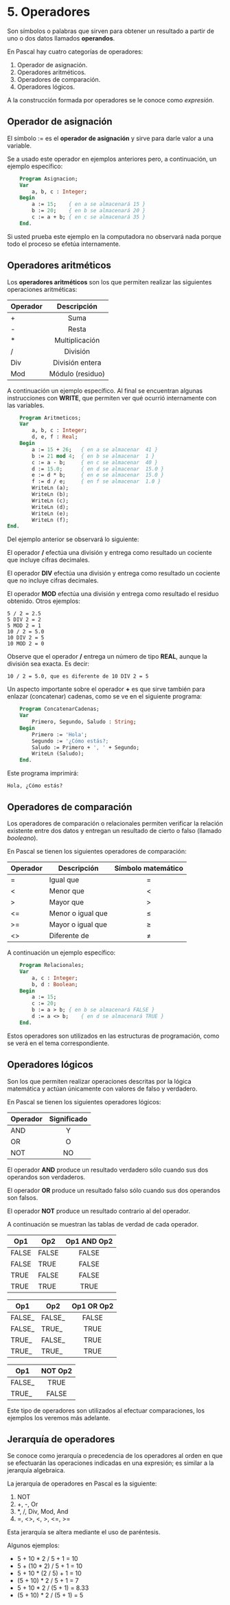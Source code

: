 # 5. Operadores

Son símbolos o palabras que sirven para obtener un resultado a partir de uno o dos datos llamados **operandos**.

En Pascal hay cuatro categorías de operadores:

1. Operador de asignación.
2. Operadores aritméticos.
3. Operadores de comparación.
4. Operadores lógicos.

A la construcción formada por operadores se le conoce como *expresión*.

## Operador de asignación

El símbolo := es el **operador de asignación** y sirve para darle valor a una variable.

Se a usado este operador en ejemplos anteriores pero, a continuación, un ejemplo específico:

```pascal
    Program Asignacion;
    Var 
        a, b, c : Integer;
    Begin
        a := 15;    { en a se almacenará 15 }
        b := 20;    { en b se almacenará 20 }
        c := a + b; { en c se almacenará 35 }
    End.
```

Si usted prueba este ejemplo en la computadora no observará nada porque todo el proceso se efetúa internamente. 

## Operadores aritméticos

Los **operadores aritméticos** son los que permiten realizar las siguientes operaciones aritméticas:

|   Operador    |      Descripción      |
|---------------|:---------------------:|
|       +       |        Suma           |
|       -       |        Resta          |
|       *       |   Multiplicación      |
|       /       |      División         |
|      Div      |   División entera     |
|      Mod      |   Módulo (residuo)    |

A continuación un ejemplo específico. Al final se encuentran algunas instrucciones con **WRITE**, que permiten ver qué ocurrió internamente con las variables.

```pascal
    Program Aritmeticos;
    Var
        a, b, c : Integer;
        d, e, f : Real;
    Begin
        a := 15 + 26;   { en a se almacenar  41 }
        b := 21 mod 4;  { en b se almacenar  1 }
        c := a - b;     { en c se almacenar  40 }
        d := 15.0;      { en d se almacenar  15.0 }
        e := d * b;     { en e se almacenar  15.0 }
        f := d / e;     { en f se almacenar  1.0 }
        WriteLn (a);
        WriteLn (b);
        WriteLn (c);
        WriteLn (d);
        WriteLn (e);
        WriteLn (f);
End.
```

Del ejemplo anterior se observará lo siguiente:

El operador **/** efectúa una división  y entrega como resultado un cociente que incluye cifras decimales.

El operador **DIV** efectúa una división  y entrega como resultado un cociente que no incluye cifras decimales.

El operador **MOD** efectúa una división y entrega como resultado el residuo obtenido. Otros ejemplos:

    5 / 2 = 2.5
    5 DIV 2 = 2
    5 MOD 2 = 1
    10 / 2 = 5.0
    10 DIV 2 = 5
    10 MOD 2 = 0

Observe que el operador **/** entrega un número de tipo **REAL**, aunque la división sea exacta. Es decir:

    10 / 2 = 5.0, que es diferente de 10 DIV 2 = 5

Un aspecto importante sobre el operador **+** es que sirve también para enlazar (concatenar) cadenas, como se ve en el siguiente programa:

```pascal
    Program ConcatenarCadenas;
    Var
        Primero, Segundo, Saludo : String;
    Begin
        Primero := 'Hola';
        Segundo := '¿Cómo estás?;
        Saludo := Primero + ', ' + Segundo;
        WriteLn (Saludo);
    End.
```

Este programa imprimirá:

    Hola, ¿Cómo estás?

## Operadores de comparación

Los operadores de comparación o relacionales permiten verificar la relación existente entre dos datos y entregan un resultado de cierto o falso (llamado *booleano*).

En Pascal se tienen los siguientes operadores de comparación:

|   Operador    |       Descripción     |   Símbolo matemático  |
|---------------|-----------------------|:---------------------:|
|      =        |       Igual que       |           =           |
|      <        |       Menor que       |           <           |
|      >        |       Mayor que       |           >           |
|      <=       |   Menor o igual que   |           ≤           | 
|      >=       |   Mayor o igual que   |           ≥           |
|      <>       |      Diferente de     |           ≠           |

A continuación un ejemplo específico:

```pascal
    Program Relacionales;
    Var
        a, c : Integer;
        b, d : Boolean;
    Begin 
        a := 15;
        c := 20;
        b := a > b; { en b se almacenará FALSE }
        d := a <> b;    { en d se almacenará TRUE }
    End.
```

Estos operadores son utilizados en las estructuras de programación, como se verá en el tema correspondiente.

## Operadores lógicos

Son los que permiten realizar operaciones descritas por la lógica matemática y actúan únicamente con valores de falso y verdadero.

En Pascal se tienen los siguientes operadores lógicos:

|   Operador    |   Significado |
|---------------|:-------------:|
|      AND      |       Y       |
|      OR       |       O       |
|      NOT      |       NO      |

El operador **AND** produce un resultado verdadero sólo cuando sus dos operandos son verdaderos.

El operador **OR** produce un resultado falso sólo cuando sus dos operandos son falsos.

El operador **NOT** produce un resultado contrario al del operador.

A continuación se muestran las tablas de verdad de cada operador.

|      Op1      |      Op2      |       Op1 AND Op2     |
|---------------|---------------|:---------------------:|
|     FALSE     |     FALSE     |         FALSE         |
|     FALSE     |     TRUE      |         FALSE         |
|     TRUE      |     FALSE     |         FALSE         |
|     TRUE      |     TRUE      |         TRUE          |

|      Op1      |      Op2      |       Op1 OR Op2      |
|---------------|---------------|:---------------------:|
|    FALSE_     |    FALSE_     |         FALSE         |
|    FALSE_     |    TRUE_      |         TRUE          |
|    TRUE_      |    FALSE_     |         TRUE          |
|    TRUE_      |    TRUE_      |         TRUE          |

|      Op1      |       NOT Op2      |
|---------------|:------------------:|
|    FALSE_     |        TRUE        |
|    TRUE_      |        FALSE       |

Este tipo de operadores son utilizados al efectuar comparaciones, los ejemplos los veremos más adelante.

## Jerarquía de operadores

Se conoce como jerarquía o precedencia de los operadores al orden en que se efectuarán las operaciones indicadas en una expresión; es similar a la jerarquía algebraica.

La jerarquía de operadores en Pascal es la siguiente:

1. NOT
3. +, -, Or
2. *, /, Div, Mod, And
4. =, <>, <, >, <=, >=

Esta jerarquía se altera mediante el uso de paréntesis.

Algunos ejemplos:

* 5 + 10 * 2 / 5 + 1 = 10
* 5 + (10 * 2) / 5 + 1 = 10
* 5 + 10 * (2 / 5) + 1 = 10
* (5 + 10) * 2 / 5 + 1 = 7
* 5  + 10 * 2 / (5 + 1) = 8.33
* (5 + 10) * 2 / (5 + 1) = 5

